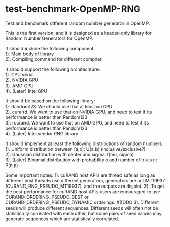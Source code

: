 # test-benchmark-OpenMP-RNG
Test and benchmark different random number generator in OpenMP.

This is the first version, and it is designed as a header-only library for Random Number Generators for OpenMP.

It should include the following component:\
1). Main body of library\
2). Compiling command for different compiler

It should support the following architechture:\
1). CPU serial\
2). NVIDIA GPU\
3). AMD GPU\
4). (Later) Intel GPU

It should be based on the following library:\
1). Random123. We should use that at least on CPU\
2). curand. We want to use that on NVIDIA GPU, and need to test if its performance is better than Random123\
3). rocrand. We want to use that on AMD GPU, and need to test if its performance is better than Random123\
4). (Later) Intel vendor RNG library

It should implement at least the following distributions of random numbers:\
1). Uniform distribution between [a,b]: U(a,b) (inclusive/exclusive?)\
2). Gaussian distribution with center and sigma: f(mu, sigma)\
3). (Later) Binomial distribution with probability p and number of trials n: P(n,p)


Some important notes:
1). cuRAND host APIs are thread safe as long as different host threads use different generators, generators are not MT19937 (CURAND\_RNG\_PSEUDO\_MT19937), and the outputs are disjoint.
2). To get the best performance for cuRAND host APIs users are encouraged to use CURAND\_ORDERING\_PSEUDO\_BEST or CURAND\_ORDERING\_PSEUDO\_DYNAMIC orderings. #TODO
3). Different seeds will produce different sequences. Different seeds will often not be statistically correlated with each other, but some pairs of seed values may generate sequences which are statistically correlated.
